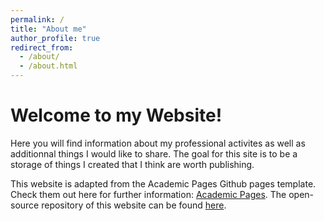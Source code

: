 ```yaml
---
permalink: /
title: "About me"
author_profile: true
redirect_from: 
  - /about/
  - /about.html
---
```


**Welcome to my Website!**
======
Here you will find information about my professional activites as well as additionnal things I would like to share. The goal for this site is to be a storage of things I created that I think are worth publishing. 

This website is adapted from the Academic Pages Github pages template. Check them out here for further information: [Academic Pages](https://github.com/academicpages/academicpages.github.io). The open-source repository of this website can be found [here](https://github.com/marius-ne/marius-ne.github.io).



<!--
For more info
------
More info about configuring Academic Pages can be found in [the guide](https://academicpages.github.io/markdown/), the [growing wiki](https://github.com/academicpages/academicpages.github.io/wiki), and you can always [ask a question on GitHub](https://github.com/academicpages/academicpages.github.io/discussions). The [guides for the Minimal Mistakes theme](https://mmistakes.github.io/minimal-mistakes/docs/configuration/) (which this theme was forked from) might also be helpful.
-->
